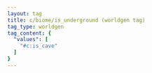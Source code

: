 ```yaml
---
layout: tag
title: c/biome/is_underground (worldgen tag)
tag_type: worldgen
tag_content: {
  "values": [
    "#c:is_cave"
  ]
}
---
```

